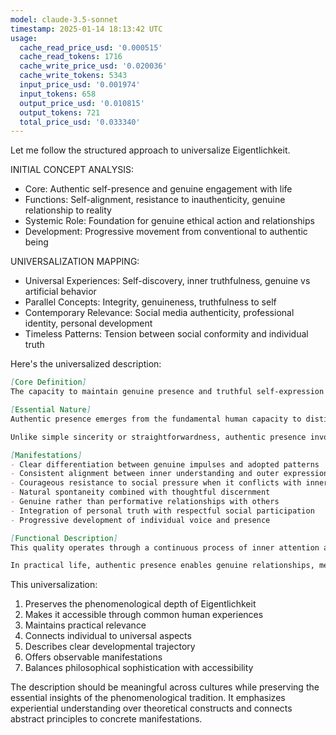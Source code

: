 ```yaml
---
model: claude-3.5-sonnet
timestamp: 2025-01-14 18:13:42 UTC
usage:
  cache_read_price_usd: '0.000515'
  cache_read_tokens: 1716
  cache_write_price_usd: '0.020036'
  cache_write_tokens: 5343
  input_price_usd: '0.001974'
  input_tokens: 658
  output_price_usd: '0.010815'
  output_tokens: 721
  total_price_usd: '0.033340'
---
```


Let me follow the structured approach to universalize Eigentlichkeit.

INITIAL CONCEPT ANALYSIS:
- Core: Authentic self-presence and genuine engagement with life
- Functions: Self-alignment, resistance to inauthenticity, genuine relationship to reality
- Systemic Role: Foundation for genuine ethical action and relationships
- Development: Progressive movement from conventional to authentic being

UNIVERSALIZATION MAPPING:
- Universal Experiences: Self-discovery, inner truthfulness, genuine vs artificial behavior
- Parallel Concepts: Integrity, genuineness, truthfulness to self
- Contemporary Relevance: Social media authenticity, professional identity, personal development
- Timeless Patterns: Tension between social conformity and individual truth

Here's the universalized description:

```markdown
[Core Definition]
The capacity to maintain genuine presence and truthful self-expression while resisting artificial or imposed ways of being. It manifests as a dynamic alignment between inner truth and outer expression, enabling authentic engagement with life, others, and one's own development.

[Essential Nature]
Authentic presence emerges from the fundamental human capacity to distinguish between genuine and artificial modes of existing. It operates as an inner compass that recognizes and maintains alignment with one's deepest truth while navigating social and cultural pressures. This quality combines active discernment with receptive self-awareness, enabling both resistance to inauthentic influences and positive expression of genuine being.

Unlike simple sincerity or straightforwardness, authentic presence involves a dynamic integration of self-knowledge, situational awareness, and courageous expression. It requires ongoing attention to the gap between conventional behavior and genuine response, while maintaining constructive engagement with social reality.

[Manifestations]
- Clear differentiation between genuine impulses and adopted patterns
- Consistent alignment between inner understanding and outer expression
- Courageous resistance to social pressure when it conflicts with inner truth
- Natural spontaneity combined with thoughtful discernment
- Genuine rather than performative relationships with others
- Integration of personal truth with respectful social participation
- Progressive development of individual voice and presence

[Functional Description]
This quality operates through a continuous process of inner attention and outer alignment. It begins with the recognition of disparities between genuine impulses and adopted behaviors, developing through increasingly refined discrimination between authentic and inauthentic modes of being. The process involves both protective aspects (resisting inauthenticity) and positive expression (manifesting genuine presence).

In practical life, authentic presence enables genuine relationships, meaningful work, and coherent life choices. It manifests as natural rather than forced behavior, clear rather than confused self-expression, and genuine rather than performative social engagement. This quality supports resilience against social pressure while maintaining positive participation in community life, balancing individual truth with social responsibility.
```

This universalization:
1. Preserves the phenomenological depth of Eigentlichkeit
2. Makes it accessible through common human experiences
3. Maintains practical relevance
4. Connects individual to universal aspects
5. Describes clear developmental trajectory
6. Offers observable manifestations
7. Balances philosophical sophistication with accessibility

The description should be meaningful across cultures while preserving the essential insights of the phenomenological tradition. It emphasizes experiential understanding over theoretical constructs and connects abstract principles to concrete manifestations.
